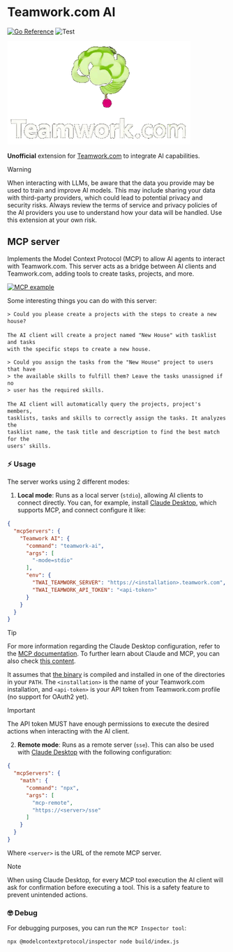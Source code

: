# Teamwork.com AI

[![Go Reference](https://pkg.go.dev/badge/github.com/rafaeljusto/teamwork-ai.svg)](https://pkg.go.dev/github.com/rafaeljusto/teamwork-ai)
![Test](https://github.com/rafaeljusto/teamwork-ai/actions/workflows/test.yml/badge.svg)

![Logo](teamwork-ai.gif)

**Unofficial** extension for [Teamwork.com](https://teamwork.com) to integrate
AI capabilities.

> [!WARNING]
> When interacting with LLMs, be aware that the data you provide may be used to
> train and improve AI models. This may include sharing your data with
> third-party providers, which could lead to potential privacy and security
> risks. Always review the terms of service and privacy policies of the AI
> providers you use to understand how your data will be handled. Use this
> extension at your own risk.

## MCP server

Implements the Model Context Protocol (MCP) to allow AI agents to interact with
Teamwork.com. This server acts as a bridge between AI clients and Teamwork.com,
adding tools to create tasks, projects, and more.

[![MCP example](https://img.youtube.com/vi/QTGM7cQT7Ew/0.jpg)](https://www.youtube.com/watch?v=QTGM7cQT7Ew)

Some interesting things you can do with this server:

```
> Could you please create a projects with the steps to create a new house?

The AI client will create a project named "New House" with tasklist and tasks
with the specific steps to create a new house.
```

```
> Could you assign the tasks from the "New House" project to users that have
> the available skills to fulfill them? Leave the tasks unassigned if no
> user has the required skills.

The AI client will automatically query the projects, project's members, 
tasklists, tasks and skills to correctly assign the tasks. It analyzes the
tasklist name, the task title and description to find the best match for the
users' skills.
```

### ⚡️ Usage

The server works using 2 different modes:

1. **Local mode**: Runs as a local server (`stdio`), allowing AI clients to
   connect directly. You can, for example, install [Claude
   Desktop](https://claude.ai/download), which supports MCP, and connect
   configure it like:

```json
{
  "mcpServers": {
    "Teamwork AI": {
      "command": "teamwork-ai",
      "args": [
        "-mode=stdio"
      ],
      "env": {
        "TWAI_TEAMWORK_SERVER": "https://<installation>.teamwork.com",
        "TWAI_TEAMWORK_API_TOKEN": "<api-token>"
      }
    }
  }
}
```

> [!TIP]
> For more information regarding the Claude Desktop configuration, refer to the
> [MCP documentation](https://modelcontextprotocol.io/quickstart/user). To
> further learn about Claude and MCP, you can also check [this
> content](https://www.claudemcp.com/).

It assumes that [the binary](cmd/mcp/main.go) is compiled and installed in one
of the directories in your `PATH`. The `<installation>` is the name of your
Teamwork.com installation, and `<api-token>` is your API token from Teamwork.com
profile (no support for OAuth2 yet).

> [!IMPORTANT]
> The API token MUST have enough permissions to execute the desired actions when
> interacting with the AI client.

2. **Remote mode**: Runs as a remote server (`sse`). This can also be used with
   [Claude Desktop](https://claude.ai/download) with the following
   configuration:

```json
{
  "mcpServers": {
    "math": {
      "command": "npx",
      "args": [
        "mcp-remote",
        "https://<server>/sse"
      ]
    }
  }
}
```

Where `<server>` is the URL of the remote MCP server.

> [!NOTE]
> When using Claude Desktop, for every MCP tool execution the AI client will ask
> for confirmation before executing a tool. This is a safety feature to prevent
> unintended actions.

### 🤓 Debug

For debugging purposes, you can run the `MCP Inspector tool`:

```bash
npx @modelcontextprotocol/inspector node build/index.js
```